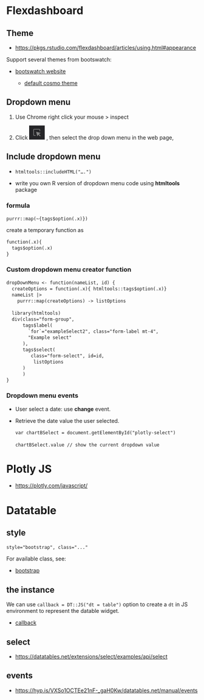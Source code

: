 # Flexdashboard

## Theme

-   <https://pkgs.rstudio.com/flexdashboard/articles/using.html#appearance>

Support several themes from bootswatch:

-   [bootswatch website](https://bootswatch.com/)

    -   [default cosmo theme](https://bootswatch.com/cosmo/)

## Dropdown menu

1.  Use Chrome right click your mouse \> inspect

2.  Click ![inspect element](inspect-element.png) , then select the drop down menu in the web page,

## Include dropdown menu

-   `htmltools::includeHTML("….")`

-   write you own R version of dropdown menu code using **htmltools** package

### formula

```         
purrr::map(~{tags$option(.x)})
```

create a temporary function as

```         
function(.x){
  tags$option(.x)
}

```

### Custom dropdown menu creator function

```         
dropDownMenu <- function(nameList, id) {
  createOptions = function(.x){ htmltools::tags$option(.x)}
  nameList |>
    purrr::map(createOptions) -> listOptions
  
  library(htmltools)
  div(class="form-group",
      tags$label(
        `for`="exampleSelect2", class="form-label mt-4",
        "Example select"
      ),
      tags$select(
         class="form-select", id=id,
          listOptions
      )
      )
}
```

### Dropdown menu events

-   User select a date: use **change** event.

-   Retrieve the date value the user selected.

    ```         
    var chartBSelect = document.getElementById("plotly-select")

    chartBSelect.value // show the current dropdown value
    ```

# Plotly JS

-   <https://plotly.com/javascript/>

# Datatable

## style

```         
style="bootstrap", class="..."
```

For available class, see:

-   [bootstrap](https://getbootstrap.com/docs/3.4/css/#tables)

## the instance

We can use `callback = DT::JS("dt = table")` option to create a `dt` in JS environment to represent the datable widget.

-   [callback](https://rstudio.github.io/DT/#the-callback-argument)

## select

-   <https://datatables.net/extensions/select/examples/api/select>

## events

-   <https://hyp.is/VXSo1OCTEe21nF-_gaH0Kw/datatables.net/manual/events>

```{r}

```
